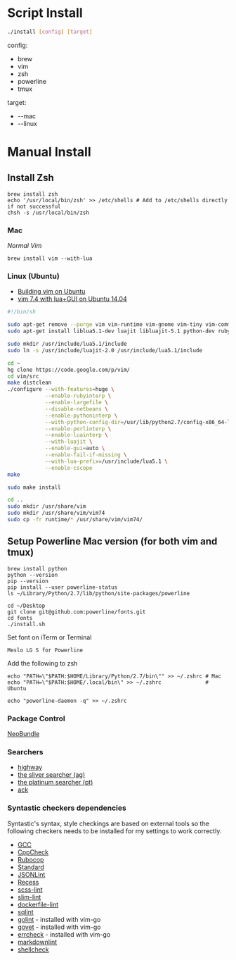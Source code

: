 # Script Install
```sh
./install [config] [target]
```
config:
- brew
- vim
- zsh
- powerline
- tmux

target:
- --mac
- --linux

# Manual Install
## Install Zsh
```
brew install zsh
echo '/usr/local/bin/zsh' >> /etc/shells # Add to /etc/shells directly if not successful
chsh -s /usr/local/bin/zsh
```

### Mac
*Normal Vim*
```
brew install vim --with-lua
```

### Linux (Ubuntu)
- [Building vim on Ubuntu](http://vim.wikia.com/wiki/Building_Vim)
- [vim 7.4 with lua+GUI on Ubuntu 14.04](https://gist.github.com/darwin67/44668fad5c94a9946cba)

```sh
#!/bin/sh

sudo apt-get remove --purge vim vim-runtime vim-gnome vim-tiny vim-common vim-gui-common
sudo apt-get install liblua5.1-dev luajit libluajit-5.1 python-dev ruby-dev libperl-dev mercurial libncurses5-dev libgnome2-dev libgnomeui-dev libgtk2.0-dev libatk1.0-dev libbonoboui2-dev libcairo2-dev libx11-dev libxpm-dev libxt-dev

sudo mkdir /usr/include/lua5.1/include
sudo ln -s /usr/include/luajit-2.0 /usr/include/lua5.1/include

cd ~
hg clone https://code.google.com/p/vim/
cd vim/src
make distclean
./configure --with-features=huge \
            --enable-rubyinterp \
            --enable-largefile \
            --disable-netbeans \
            --enable-pythoninterp \
            --with-python-config-dir=/usr/lib/python2.7/config-x86_64-linux-gnu \
            --enable-perlinterp \
            --enable-luainterp \
            --with-luajit \
            --enable-gui=auto \
            --enable-fail-if-missing \
            --with-lua-prefix=/usr/include/lua5.1 \
            --enable-cscope
make

sudo make install

cd ..
sudo mkdir /usr/share/vim
sudo mkdir /usr/share/vim/vim74
sudo cp -fr runtime/* /usr/share/vim/vim74/
```

## Setup Powerline Mac version (for both vim and tmux)
```
brew install python
python --version
pip --version
pip install --user powerline-status
ls ~/Library/Python/2.7/lib/python/site-packages/powerline

cd ~/Desktop
git clone git@github.com:powerline/fonts.git
cd fonts
./install.sh
```

Set font on iTerm or Terminal
```
Meslo LG S for Powerline
```

Add the following to zsh
```
echo "PATH=\"$PATH:$HOME/Library/Python/2.7/bin\"" >> ~/.zshrc # Mac
echo "PATH=\"$PATH:$HOME/.local/bin\" >> ~/.zshrc              # Ubuntu

echo "powerline-daemon -q" >> ~/.zshrc
```

### Package Control
[NeoBundle](https://github.com/Shougo/neobundle.vim)

### Searchers
- [highway](https://github.com/tkengo/highway)
- [the sliver searcher (ag)](https://github.com/ggreer/the_silver_searcher)
- [the platinum searcher (pt)](https://github.com/monochromegane/the_platinum_searcher)
- [ack](http://beyondgrep.com/)

### Syntastic checkers dependencies
Syntastic's syntax, style checkings are based on external tools so the following checkers needs to be installed for my settings to work correctly.
- [GCC](https://github.com/scrooloose/syntastic/wiki/C--%3A---gcc)
- [CppCheck](http://cppcheck.sourceforge.net/)
- [Rubocop](https://github.com/bbatsov/rubocop)
- [Standard](https://github.com/feross/standard)
- [JSONLint](https://www.npmjs.com/package/jsonlint)
- [Recess](http://twitter.github.io/recess/)
- [scss-lint](https://github.com/brigade/scss-lint)
- [slim-lint](https://github.com/sds/slim-lint)
- [dockerfile-lint](https://github.com/projectatomic/dockerfile_lint)
- [sqlint](https://github.com/purcell/sqlint)
- [golint](https://github.com/golang/lint) - installed with vim-go
- [govet](https://golang.org/cmd/vet/) - installed with vim-go
- [errcheck](https://github.com/kisielk/errcheck) - installed with vim-go
- [markdownlint](https://github.com/mivok/markdownlint)
- [shellcheck](https://github.com/koalaman/shellcheck)
